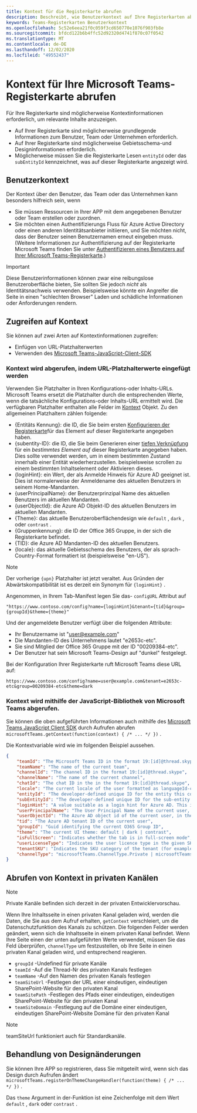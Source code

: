 ```yaml
---
title: Kontext für die Registerkarte abrufen
description: Beschreibt, wie Benutzerkontext auf Ihre Registerkarten abgerufen wird.
keywords: Teams-Registerkarten Benutzerkontext
ms.openlocfilehash: 5c52e6eea21f0c059f3cd650770e1076f903fb8e
ms.sourcegitcommit: bfdcd122b6b4ffc52d92320d4741f870c07f0542
ms.translationtype: MT
ms.contentlocale: de-DE
ms.lasthandoff: 12/02/2020
ms.locfileid: "49552437"
---
```

# <a name="get-context-for-your-microsoft-teams-tab"></a>Kontext für Ihre Microsoft Teams-Registerkarte abrufen

Für Ihre Registerkarte sind möglicherweise Kontextinformationen erforderlich, um relevante Inhalte anzuzeigen.

* Auf Ihrer Registerkarte sind möglicherweise grundlegende Informationen zum Benutzer, Team oder Unternehmen erforderlich.
* Auf Ihrer Registerkarte sind möglicherweise Gebietsschema-und Designinformationen erforderlich.
* Möglicherweise müssen Sie die Registerkarte Lesen `entityId` oder das `subEntityId` kennzeichnet, was auf dieser Registerkarte angezeigt wird.

## <a name="user-context"></a>Benutzerkontext

Der Kontext über den Benutzer, das Team oder das Unternehmen kann besonders hilfreich sein, wenn

* Sie müssen Ressourcen in Ihrer APP mit dem angegebenen Benutzer oder Team erstellen oder zuordnen.
* Sie möchten einen Authentifizierungs Fluss für Azure Active Directory oder einen anderen Identitätsanbieter initiieren, und Sie möchten nicht, dass der Benutzer seinen Benutzernamen erneut eingeben muss. (Weitere Informationen zur Authentifizierung auf der Registerkarte Microsoft Teams finden Sie unter [Authentifizieren eines Benutzers auf Ihrer Microsoft Teams-Registerkarte](~/concepts/authentication/authentication.md).)

> [!IMPORTANT]
> Diese Benutzerinformationen können zwar eine reibungslose Benutzeroberfläche bieten, Sie sollten Sie jedoch *nicht* als Identitätsnachweis verwenden. Beispielsweise könnte ein Angreifer die Seite in einen "schlechten Browser" Laden und schädliche Informationen oder Anforderungen rendern.

## <a name="accessing-context"></a>Zugreifen auf Kontext

Sie können auf zwei Arten auf Kontextinformationen zugreifen:

* Einfügen von URL-Platzhalterwerten
* Verwenden des [Microsoft Teams-JavaScript-Client-SDK](/javascript/api/overview/msteams-client)

### <a name="getting-context-by-inserting-url-placeholder-values"></a>Kontext wird abgerufen, indem URL-Platzhalterwerte eingefügt werden

Verwenden Sie Platzhalter in Ihren Konfigurations-oder Inhalts-URLs. Microsoft Teams ersetzt die Platzhalter durch die entsprechenden Werte, wenn die tatsächliche Konfigurations-oder Inhalts-URL ermittelt wird. Die verfügbaren Platzhalter enthalten alle Felder im [Kontext](/javascript/api/@microsoft/teams-js/microsoftteams.context?view=msteams-client-js-latest&preserve-view=true) Objekt. Zu den allgemeinen Platzhaltern zählen folgende:

* {Entitäts Kennung}: die ID, die Sie beim ersten [Konfigurieren der Registerkarte](~/tabs/how-to/create-tab-pages/configuration-page.md)für das Element auf dieser Registerkarte angegeben haben.
* {subentity-ID}: die ID, die Sie beim Generieren einer [tiefen Verknüpfung](~/concepts/build-and-test/deep-links.md) für ein _bestimmtes Element auf_ dieser Registerkarte angegeben haben. Dies sollte verwendet werden, um in einem bestimmten Zustand innerhalb einer Entität wiederherzustellen. beispielsweise scrollen zu einem bestimmten Inhaltselement oder Aktivieren dieses.
* {loginHint}: ein Wert, der als Anmelde Hinweis für Azure AD geeignet ist. Dies ist normalerweise der Anmeldename des aktuellen Benutzers in seinem Home-Mandanten.
* {userPrincipalName}: der Benutzerprinzipal Name des aktuellen Benutzers im aktuellen Mandanten.
* {userObjectId}: die Azure AD Objekt-ID des aktuellen Benutzers im aktuellen Mandanten.
* {Theme}: das aktuelle Benutzeroberflächendesign wie `default` , `dark` , oder `contrast` .
* {Gruppenkennung}: die ID der Office 365 Gruppe, in der sich die Registerkarte befindet.
* {TID}: die Azure AD Mandanten-ID des aktuellen Benutzers.
* {locale}: das aktuelle Gebietsschema des Benutzers, der als sprach-Country-Format formatiert ist (beispielsweise "en-US").

>[!NOTE]
>Der vorherige `{upn}` Platzhalter ist jetzt veraltet. Aus Gründen der Abwärtskompatibilität ist es derzeit ein Synonym für `{loginHint}` .

Angenommen, in Ihrem Tab-Manifest legen Sie das- `configURL` Attribut auf

`"https://www.contoso.com/config?name={loginHint}&tenant={tid}&group={groupId}&theme={theme}"`

Und der angemeldete Benutzer verfügt über die folgenden Attribute:

* Ihr Benutzername ist "user@example.com"
* Die Mandanten-ID des Unternehmens lautet "e2653c-etc".
* Sie sind Mitglied der Office 365 Gruppe mit der ID "00209384-etc".
* Der Benutzer hat sein Microsoft Teams-Design auf "dunkel" festgelegt.

Bei der Konfiguration Ihrer Registerkarte ruft Microsoft Teams diese URL auf:

`https://www.contoso.com/config?name=user@example.com&tenant=e2653c-etc&group=00209384-etc&theme=dark`

### <a name="getting-context-by-using-the-microsoft-teams-javascript-library"></a>Kontext wird mithilfe der JavaScript-Bibliothek von Microsoft Teams abgerufen.

Sie können die oben aufgeführten Informationen auch mithilfe des [Microsoft Teams JavaScript Client SDK](/javascript/api/overview/msteams-client) durch Aufrufen abrufen `microsoftTeams.getContext(function(context) { /* ... */ })` .

Die Kontextvariable wird wie im folgenden Beispiel aussehen.

```json
{
    "teamId": "The Microsoft Teams ID in the format 19:[id]@thread.skype",
    "teamName": "The name of the current team",
    "channelId": "The channel ID in the format 19:[id]@thread.skype",
    "channelName": "The name of the current channel",
    "chatId": "The chat ID in the in the format 19:[id]@thread.skype",
    "locale": "The current locale of the user formatted as languageId-countryId (for example, en-us)",
    "entityId": "The developer-defined unique ID for the entity this content points to",
    "subEntityId": "The developer-defined unique ID for the sub-entity this content points to",
    "loginHint": "A value suitable as a login hint for Azure AD. This is usually the login name of the current user, in their home tenant",
    "userPrincipalName": "The User Principal Name of the current user, in the current tenant",
    "userObjectId": "The Azure AD object id of the current user, in the current tenant",
    "tid": "The Azure AD tenant ID of the current user",
    "groupId": "Guid identifying the current O365 Group ID",
    "theme": "The current UI theme: default | dark | contrast",
    "isFullScreen": "Indicates whether the tab is in full-screen mode",
    "userLicenseType": "Indicates the user licence type in the given SKU (for example, student or teacher)",
    "tenantSKU": "Indicates the SKU category of the tenant (for example, EDU)",
    "channelType": "microsoftTeams.ChannelType.Private | microsoftTeams.ChannelType.Regular"
}
```

## <a name="retrieving-context-in-private-channels"></a>Abrufen von Kontext in privaten Kanälen

> [!Note]
> Private Kanäle befinden sich derzeit in der privaten Entwicklervorschau.

Wenn Ihre Inhaltsseite in einen privaten Kanal geladen wird, werden die Daten, die Sie aus dem Aufruf erhalten, `getContext` verschleiert, um die Datenschutzfunktion des Kanals zu schützen. Die folgenden Felder werden geändert, wenn sich die Inhaltsseite in einem privaten Kanal befindet. Wenn Ihre Seite einen der unten aufgeführten Werte verwendet, müssen Sie das Feld überprüfen, `channelType` um festzustellen, ob Ihre Seite in einen privaten Kanal geladen wird, und entsprechend reagieren.

* `groupId` -Undefined für private Kanäle
* `teamId` -Auf die Thread-Nr des privaten Kanals festlegen
* `teamName` -Auf den Namen des privaten Kanals festlegen
* `teamSiteUrl` -Festlegen der URL einer eindeutigen, eindeutigen SharePoint-Website für den privaten Kanal
* `teamSitePath` -Festlegen des Pfads einer eindeutigen, eindeutigen SharePoint-Website für den privaten Kanal
* `teamSiteDomain` -Festlegung auf die Domäne einer eindeutigen, eindeutigen SharePoint-Website Domäne für den privaten Kanal

> [!Note]
>  teamSiteUrl funktioniert auch für Standardkanäle.

## <a name="theme-change-handling"></a>Behandlung von Designänderungen

Sie können Ihre APP so registrieren, dass Sie mitgeteilt wird, wenn sich das Design durch Aufrufen ändert `microsoftTeams.registerOnThemeChangeHandler(function(theme) { /* ... */ })` .

Das `theme` Argument in der-Funktion ist eine Zeichenfolge mit dem Wert `default` , `dark` oder `contrast` .
